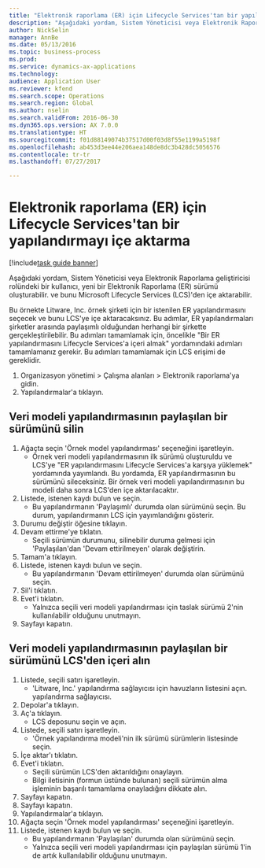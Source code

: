 ```yaml
--- 
title: "Elektronik raporlama (ER) için Lifecycle Services'tan bir yapılandırmayı içe aktarma"
description: "Aşağıdaki yordam, Sistem Yöneticisi veya Elektronik Raporlama geliştiricisi rolündeki bir kullanıcı, yeni bir Elektronik Raporlama (ER) sürümü oluşturabilir. ve bunu Microsoft Lifecycle Services (LCS)'den içe aktarabilir."
author: NickSelin
manager: AnnBe
ms.date: 05/13/2016
ms.topic: business-process
ms.prod: 
ms.service: dynamics-ax-applications
ms.technology: 
audience: Application User
ms.reviewer: kfend
ms.search.scope: Operations
ms.search.region: Global
ms.author: nselin
ms.search.validFrom: 2016-06-30
ms.dyn365.ops.version: AX 7.0.0
ms.translationtype: HT
ms.sourcegitcommit: f01d88149074b37517d00f03d8f55e1199a5198f
ms.openlocfilehash: ab453d3ee44e206aea148de8dc3b428dc5056576
ms.contentlocale: tr-tr
ms.lasthandoff: 07/27/2017

---
```

# <a name="import-a-configuration-from-lifecycle-services-for-electronic-reporting-er"></a>Elektronik raporlama (ER) için Lifecycle Services'tan bir yapılandırmayı içe aktarma

[!include[task guide banner](../../includes/task-guide-banner.md)]

Aşağıdaki yordam, Sistem Yöneticisi veya Elektronik Raporlama geliştiricisi rolündeki bir kullanıcı, yeni bir Elektronik Raporlama (ER) sürümü oluşturabilir. ve bunu Microsoft Lifecycle Services (LCS)'den içe aktarabilir.

Bu örnekte Litware, Inc. örnek şirketi için bir istenilen ER yapılandırmasını seçecek ve bunu LCS'ye içe aktaracaksınız. Bu adımlar, ER yapılandırmaları şirketler arasında paylaşımlı olduğundan herhangi bir şirkette gerçekleştirilebilir. Bu adımları tamamlamak için, öncelikle "Bir ER yapılandırmasını Lifecycle Services'a içeri almak" yordamındaki adımları tamamlamanız gerekir. Bu adımları tamamlamak için LCS erişimi de gereklidir.

1. Organizasyon yönetimi > Çalışma alanları > Elektronik raporlama'ya gidin.
2. Yapılandırmalar'a tıklayın.

## <a name="delete-a-shared-version-of-data-model-configuration"></a>Veri modeli yapılandırmasının paylaşılan bir sürümünü silin
1. Ağaçta seçin 'Örnek model yapılandırması' seçeneğini işaretleyin.
    * Örnek veri modeli yapılandırmasının ilk sürümü oluşturuldu ve LCS'ye "ER yapılandırmasını Lifecycle Services'a karşıya yüklemek" yordamında yayımlandı. Bu yordamda, ER yapılandırmasının bu sürümünü sileceksiniz. Bir örnek veri modeli yapılandırmasının bu modeli daha sonra LCS'den içe aktarılacaktır.  
2. Listede, istenen kaydı bulun ve seçin.
    * Bu yapılandırmanın 'Paylaşımlı' durumda olan sürümünü seçin. Bu durum, yapılandırmanın LCS için yayımlandığını gösterir.  
3. Durumu değiştir öğesine tıklayın.
4. Devam ettirme'ye tıklatın.
    * Seçili sürümün durumunu, silinebilir duruma gelmesi için 'Paylaşılan'dan 'Devam ettirilmeyen' olarak değiştirin.  
5. Tamam'a tıklayın.
6. Listede, istenen kaydı bulun ve seçin.
    * Bu yapılandırmanın 'Devam ettirilmeyen' durumda olan sürümünü seçin.  
7. Sil'i tıklatın.
8. Evet'i tıklatın.
    * Yalnızca seçili veri modeli yapılandırması için taslak sürümü 2'nin kullanılabilir olduğunu unutmayın.  
9. Sayfayı kapatın.

## <a name="import-a-shared-version-of-data-model-configuration-from-lcs"></a>Veri modeli yapılandırmasının paylaşılan bir sürümünü LCS'den içeri alın
1. Listede, seçili satırı işaretleyin.
    * 'Litware, Inc.' yapılandırma sağlayıcısı için havuzların listesini açın. yapılandırma sağlayıcısı.  
2. Depolar'a tıklayın.
3. Aç'a tıklayın.
    * LCS deposunu seçin ve açın.  
4. Listede, seçili satırı işaretleyin.
    * 'Örnek yapılandırma modeli'nin ilk sürümü sürümlerin listesinde seçin.  
5. İçe aktar'ı tıklatın.
6. Evet'i tıklatın.
    * Seçili sürümün LCS'den aktarıldığını onaylayın.  
    * Bilgi iletisinin (formun üstünde bulunan) seçili sürümün alma işleminin başarılı tamamlama onayladığını dikkate alın.  
7. Sayfayı kapatın.
8. Sayfayı kapatın.
9. Yapılandırmalar'a tıklayın.
10. Ağaçta seçin 'Örnek model yapılandırması' seçeneğini işaretleyin.
11. Listede, istenen kaydı bulun ve seçin.
    * Bu yapılandırmanın 'Paylaşılan' durumda olan sürümünü seçin.  
    * Yalnızca seçili veri modeli yapılandırması için paylaşılan sürümü 1'in de artık kullanılabilir olduğunu unutmayın.  


